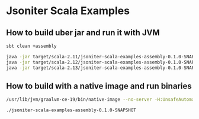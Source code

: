 # Jsoniter Scala Examples

## How to build uber jar and run it with JVM

```sh
sbt clean +assembly

java -jar target/scala-2.11/jsoniter-scala-examples-assembly-0.1.0-SNAPSHOT.jar
java -jar target/scala-2.12/jsoniter-scala-examples-assembly-0.1.0-SNAPSHOT.jar
java -jar target/scala-2.13/jsoniter-scala-examples-assembly-0.1.0-SNAPSHOT.jar
```

## How to build with a native image and run binaries

```sh
/usr/lib/jvm/graalvm-ce-19/bin/native-image --no-server -H:UnsafeAutomaticSubstitutionsLogLevel=3 -jar target/scala-2.12/jsoniter-scala-examples-assembly-0.1.0-SNAPSHOT.jar

./jsoniter-scala-examples-assembly-0.1.0-SNAPSHOT
```
